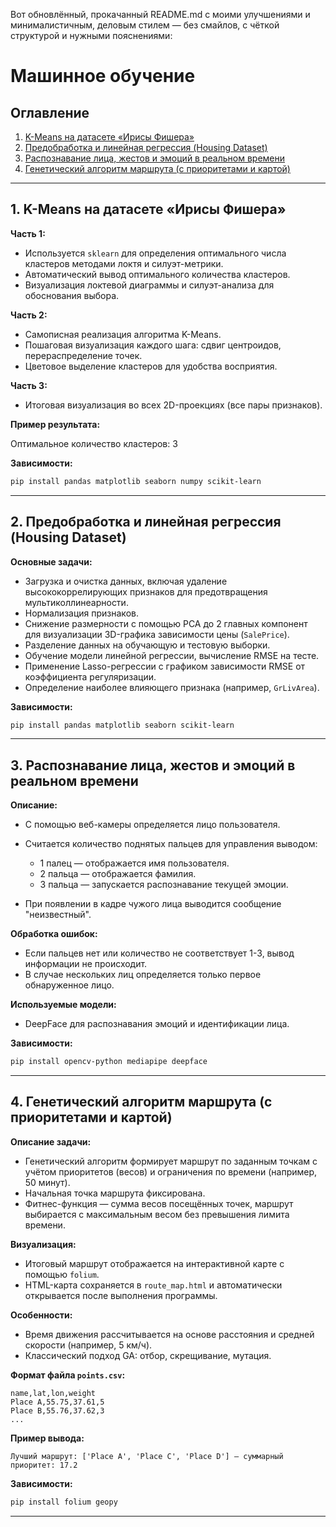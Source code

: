 Вот обновлённый, прокачанный README.md с моими улучшениями и минималистичным, деловым стилем — без смайлов, с чёткой структурой и нужными пояснениями:

# Машинное обучение



## Оглавление

1. [K-Means на датасете «Ирисы Фишера»](#1-k-means-на-датасете-ирисы-фишера)  
2. [Предобработка и линейная регрессия (Housing Dataset)](#2-предобработка-и-линейная-регрессия-housing-dataset)  
3. [Распознавание лица, жестов и эмоций в реальном времени](#3-распознавание-лица-жестов-и-эмоций-в-реальном-времени)  
4. [Генетический алгоритм маршрута (с приоритетами и картой)](#4-генетический-алгоритм-маршрута-с-приоритетами-и-картой)  

---

## 1. K-Means на датасете «Ирисы Фишера»

**Часть 1:**  
- Используется `sklearn` для определения оптимального числа кластеров методами локтя и силуэт-метрики.  
- Автоматический вывод оптимального количества кластеров.  
- Визуализация локтевой диаграммы и силуэт-анализа для обоснования выбора.  

**Часть 2:**  
- Самописная реализация алгоритма K-Means.  
- Пошаговая визуализация каждого шага: сдвиг центроидов, перераспределение точек.  
- Цветовое выделение кластеров для удобства восприятия.  

**Часть 3:**  
- Итоговая визуализация во всех 2D-проекциях (все пары признаков).  

**Пример результата:**  

Оптимальное количество кластеров: 3


**Зависимости:**  
```bash
pip install pandas matplotlib seaborn numpy scikit-learn
````

---

## 2. Предобработка и линейная регрессия (Housing Dataset)

**Основные задачи:**

* Загрузка и очистка данных, включая удаление высококоррелирующих признаков для предотвращения мультиколлинеарности.
* Нормализация признаков.
* Снижение размерности с помощью PCA до 2 главных компонент для визуализации 3D-графика зависимости цены (`SalePrice`).
* Разделение данных на обучающую и тестовую выборки.
* Обучение модели линейной регрессии, вычисление RMSE на тесте.
* Применение Lasso-регрессии с графиком зависимости RMSE от коэффициента регуляризации.
* Определение наиболее влияющего признака (например, `GrLivArea`).

**Зависимости:**

```bash
pip install pandas matplotlib seaborn scikit-learn
```

---

## 3. Распознавание лица, жестов и эмоций в реальном времени

**Описание:**

* С помощью веб-камеры определяется лицо пользователя.
* Считается количество поднятых пальцев для управления выводом:

  * 1 палец — отображается имя пользователя.
  * 2 пальца — отображается фамилия.
  * 3 пальца — запускается распознавание текущей эмоции.
* При появлении в кадре чужого лица выводится сообщение "неизвестный".

**Обработка ошибок:**

* Если пальцев нет или количество не соответствует 1-3, вывод информации не происходит.
* В случае нескольких лиц определяется только первое обнаруженное лицо.

**Используемые модели:**

* DeepFace для распознавания эмоций и идентификации лица.

**Зависимости:**

```bash
pip install opencv-python mediapipe deepface
```

---

## 4. Генетический алгоритм маршрута (с приоритетами и картой)

**Описание задачи:**

* Генетический алгоритм формирует маршрут по заданным точкам с учётом приоритетов (весов) и ограничения по времени (например, 50 минут).
* Начальная точка маршрута фиксирована.
* Фитнес-функция — сумма весов посещённых точек, маршрут выбирается с максимальным весом без превышения лимита времени.

**Визуализация:**

* Итоговый маршрут отображается на интерактивной карте с помощью `folium`.
* HTML-карта сохраняется в `route_map.html` и автоматически открывается после выполнения программы.

**Особенности:**

* Время движения рассчитывается на основе расстояния и средней скорости (например, 5 км/ч).
* Классический подход GA: отбор, скрещивание, мутация.

**Формат файла `points.csv`:**

```csv
name,lat,lon,weight
Place A,55.75,37.61,5
Place B,55.76,37.62,3
...
```

**Пример вывода:**

```
Лучший маршрут: ['Place A', 'Place C', 'Place D'] — суммарный приоритет: 17.2
```

**Зависимости:**

```bash
pip install folium geopy
```

---

